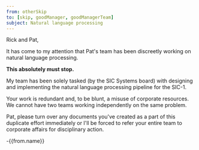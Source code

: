 ```yaml
---
from: otherSkip
to: [skip, goodManager, goodManagerTeam]
subject: Natural language processing
---
```

Rick and Pat,

It has come to my attention that Pat's team has been discreetly working on natural language processing.

**This absolutely must stop.**

My team has been solely tasked (by the SIC Systems board) with designing and implementing the natural language processing pipeline for the SIC-1.

Your work is redundant and, to be blunt, a misuse of corporate resources. We cannot have two teams working independently on the same problem.

Pat, please turn over any documents you've created as a part of this duplicate effort immediately or I'll be forced to refer your entire team to corporate affairs for disciplinary action.

-{{from.name}}
